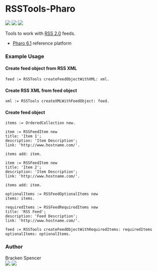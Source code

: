 RSSTools-Pharo
==============
[![](https://img.shields.io/badge/language-Smalltalk-orange.svg?style=flat-square)](https://en.wikipedia.org/wiki/Smalltalk)
[![](https://img.shields.io/badge/platform-Pharo-lightgrey.svg?style=flat-square)](http://pharo.org/)
[![](https://img.shields.io/badge/license-MIT-blue.svg?style=flat-square)](https://opensource.org/licenses/MIT/)

Tools to work with [RSS 2.0](https://en.wikipedia.org/wiki/RSS) feeds.

* [Pharo 6.1](http://pharo.org/) reference platform

### Example Usage

#### Create feed object from RSS XML

```smalltalk
feed := RSSTools createFeedObjectWithXML: xml.
```

#### Create RSS XML from feed object

```smalltalk
xml := RSSTools createXMLWithFeedObject: feed.
```

#### Create feed object

```smalltalk
items := OrderedCollection new.

item := RSSFeedItem new 
title: 'Item 1';
description: 'Item Description';
link: 'http://www.hostname.com/'.

items add: item.

item := RSSFeedItem new 
title: 'Item 2';
description: 'Item Description';
link: 'http://www.hostname.com/'.

items add: item.

optionalItems := RSSFeedOptionalItems new 
items: items.

requiredItems := RSSFeedRequiredItems new 
title: 'RSS Feed';
description: 'Feed Description';
link: 'http://www.hostname.com/'.

feed := RSSTools createFeedObjectWithRequiredItems: requiredItems optionalItems: optionalItems.
```
### Author

Bracken Spencer<br />
[![](http://i.imgur.com/tXSoThF.png)](http://twitter.com/brackendev/)
[![](http://i.imgur.com/0o48UoR.png)](http://github.com/brackendev/)
